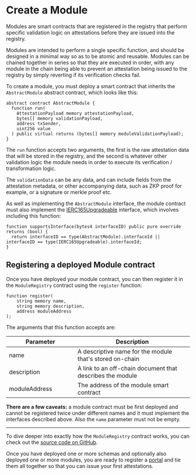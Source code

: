 # Create a Module

Modules are smart contracts that are registered in the registry that perform specific validation logic on attestations before they are issued into the registry.

Modules are intended to perform a single specific function, and should be designed in a minimal way so as to be atomic and reusable.  Modules can be chained together in series so that they are executed in order, with any module in the chain being able to prevent an attestation being issued to the registry by simply reverting if its verification checks fail.

To create a module, you must deploy a smart contract that inherits the `AbstractModule` abstract contract, which looks like this:

```solidity
abstract contract AbstractModule {
  function run(
    AttestationPayload memory attestationPayload,
    bytes[] memory validationPayload,
    address txSender,
    uint256 value
  ) public virtual returns (bytes[] memory moduleValidationPayload);
}
```

The `run` function accepts two arguments, the first is the raw attestation data that will be stored in the registry, and the second is whatever other validation logic the module needs in order to execute its verification / transformation logic.

The `validationData` can be any data, and can include fields from the attestation metadata, or other accompanying data, such as ZKP proof for example, or a signature or merkle proof etc.

As well as implementing the `AbstractModule` interface, the module contract must also implement the [IERC165Upgradeable](https://github.com/OpenZeppelin/openzeppelin-contracts-upgradeable/blob/master/contracts/utils/introspection/IERC165Upgradeable.sol) interface, which involves including this function:

```solidity
function supportsInterface(bytes4 interfaceID) public pure override returns (bool) {
  return interfaceID == type(AbstractModule).interfaceId || interfaceID == type(IERC165Upgradeable).interfaceId;
}
```

## Registering a deployed Module contract

Once you have deployed your module contract, you can then register it in the `ModuleRegistry` contract using the `register` function:

```solidity
function register(
    string memory name,
    string memory description,
    address moduleAddress
);
```

The arguments that this function accepts are:

<table><thead><tr><th width="172">Parameter</th><th>Description</th></tr></thead><tbody><tr><td>name</td><td>A descriptive name for the module that's stored on-chain</td></tr><tr><td>description</td><td>A link to an off-chain document that describes the module</td></tr><tr><td>moduleAddress</td><td>The address of the module smart contract</td></tr></tbody></table>

**There are a few caveats:** a module contract must be first deployed and cannot be registered twice under different names and it must implement the interfaces described above.  Also the `name` parameter must not be empty.

***

To dive deeper into exactly how the `ModuleRegistry` contract works, you can check out the [source code on GitHub](https://github.com/Consensys/linea-attestation-registry/blob/dev/src/ModuleRegistry.sol).

Once you have deployed one or more schemas and optionally also deployed one or more modules, you are ready to register a [portal](create-a-portal.md) and tie them all together so that you can issue your first attestations.
